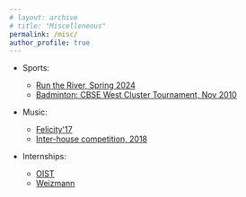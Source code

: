 ```yaml
---
# layout: archive
# title: "Miscelleneous"
permalink: /misc/
author_profile: true
---
```


* Sports:
   * [Run the River, Spring 2024](http://kushagra06.github.io/images/run-the-river.jpg)
   * [Badminton: CBSE West Cluster Tournament, Nov 2010](http://kushagra06.github.io/images/badminton.jpeg)

* Music:
  * [Felicity'17](http://kushagra06.github.io/images/guitar.png)
  * [Inter-house competition, 2018](http://kushagra06.github.io/images/tabla.jpg) 

* Internships:
  * [OIST](http://kushagra06.github.io/images/oist.jpeg)
  * [Weizmann](http://kushagra06.github.io/images/wis.jpg) 



<!-- * As a kid and teenager, I enjoyed playing badminton. I represented my state Rajasthan in the under-14 age group category at the national championship held in Pune, India. [Here's](http://kushagra06.github.io/images/badminton.jpeg) a blurry picture.

* I tried learning Tabla for some time as an early teen. I learned it for a couple of years but never became very good at it. Although, I played it from time to time. [Here's](http://kushagra06.github.io/images/tabla.jpg) a picture from college days. I also [tried](http://kushagra06.github.io/images/guitar.png) my hands at guitar. Didn't do particularly well with that either.

* During university days, I was involved with Asha Kiran for a while. It's a school run by IIIT students for kids from nearby slums. (Asha Kiran translates to *A ray of hope*). I taught science and math to middle school kids and realized I enjoy teaching and later became a TA for various university courses as well.

* Some of my most memorable and rewarding experiences have been during my internships at Weizmann Institute of Science in Rehovot, Israel and Okinawa Institute of Science and Technology in Okinawa, Japan. Apart from learning to do research and doing research, I met some very talented people from all over the world and made new friends. [Here's](http://kushagra06.github.io/images/oist.jpeg) a picture from OIST and [here's](http://kushagra06.github.io/images/wis.jpg) one from WIS. -->

<!-- * I have a street named after my last name. =) -->
